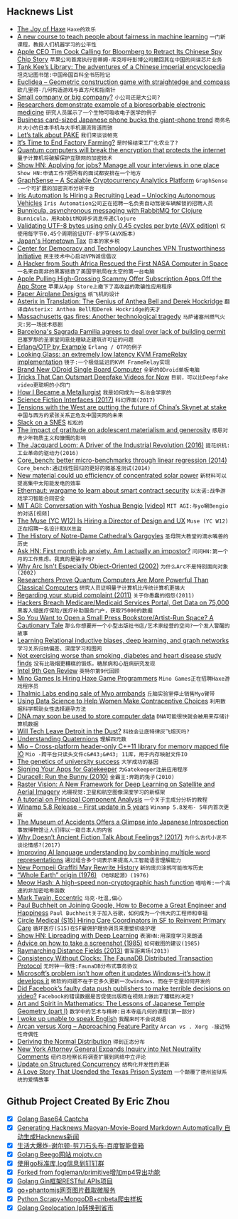 ## Hacknews List


- [The Joy of Haxe](https://medium.com/@fontstruct/the-joy-of-haxe-84f933f4b859)  `Haxe的欢乐`
- [A new course to teach people about fairness in machine learning](https://www.blog.google/technology/ai/new-course-teach-people-about-fairness-machine-learning/amp/)  `一门新课程，教授人们机器学习的公平性`
- [Apple CEO Tim Cook Calling for Bloomberg to Retract Its Chinese Spy Chip Story](https://www.buzzfeednews.com/article/johnpaczkowski/apple-tim-cook-bloomberg-retraction)  `苹果公司首席执行官蒂姆·库克呼吁彭博公司撤回其在中国的间谍芯片业务`
- [Tank Kee’s Library: The adventures of a Chinese imperial encyclopedia](https://www.laphamsquarterly.org/roundtable/tank-kees-library)  `坦克记图书馆:中国帝国百科全书历险记`
- [Euclidea – Geometric construction game with straightedge and compass](https://www.euclidea.xyz/)  `欧几里得-几何构造游戏与直方尺和指南针`
- [Small company or big company?](https://www.benkuhn.net/bigco)  `小公司还是大公司?`
- [Researchers demonstrate example of a bioresorbable electronic medicine](https://news.northwestern.edu/stories/2018/october/researchers-demonstrate-first-example-of-a-bioresorbable-electronic-medicine/?linkId=58333576)  `研究人员展示了一个生物可吸收电子医学的例子`
- [Business card-sized Japanese phone bucks the giant-phone trend](https://arstechnica.com/?p=1396657)  `商务名片大小的日本手机与大手机潮流背道而驰`
- [Let’s talk about PAKE](https://blog.cryptographyengineering.com/2018/10/19/lets-talk-about-pake/)  `我们来谈谈帕克`
- [It’s Time to End Factory Farming?](https://quillette.com/2018/10/20/why-its-time-to-end-factory-farming/)  `是时候结束工厂化农业了?`
- [Quantum computers will break the encryption that protects the internet](https://www.economist.com/science-and-technology/2018/10/20/quantum-computers-will-break-the-encryption-that-protects-the-internet)  `量子计算机将破解保护互联网的加密技术`
- [Show HN: Applying for jobs? Manage all your interviews in one place](https://afterinterview.com/)  `Show HN:申请工作?把所有的面试都安排在一个地方`
- [GraphSense – A Scalable Cryptocurrency Analytics Platform](http://graphsense.info/)  `GraphSense -一个可扩展的加密货币分析平台`
- [Iris Automation Is Hiring a Recruiting Lead – Unlocking Autonomous Vehicles](http://www.irisonboard.com/careers/)  `Iris Automation公司正在招聘一名负责自动驾驶车辆解锁的招聘人员`
- [Bunnicula, asynchronous messaging with RabbitMQ for Clojure](https://blog.nomnominsights.com/bunnicula-asynchronous-messaging-with-rabbitmq-for-clojure/)  `Bunnicula，用RabbitMQ异步消息传递Clojure`
- [Validating UTF-8 bytes using only 0.45 cycles per byte (AVX edition)](https://lemire.me/blog/2018/10/19/validating-utf-8-bytes-using-only-0-45-cycles-per-byte-avx-edition/)  `仅使用每字节0.45个周期验证UTF-8字节(AVX版本)`
- [Japan&#39;s Hometown Tax](https://www.kalzumeus.com/2018/10/19/japanese-hometown-tax/)  `日本的家乡税`
- [Center for Democracy and Technology Launches VPN Trustworthiness Initiative](https://cdt.org/issue/privacy-data/vpns/)  `民主技术中心启动VPN诚信倡议`
- [A Hacker from South Africa Rescued the First NASA Computer in Space](https://www.atlasobscura.com/articles/a-hacker-from-south-africa-just-rescued-the-first-nasa-computer-in-space)  `一名来自南非的黑客拯救了美国宇航局在太空的第一台电脑`
- [Apple Pulling High-Grossing Scammy Offer Subscription Apps Off the App Store](https://www.forbes.com/sites/johnkoetsier/2018/10/17/apple-pulling-high-grossing-subscription-apps-with-scammy-offers-off-the-app-store/)  `苹果从App Store上撤下了高收益的欺骗性应用程序`
- [Paper Airplane Designs](https://www.foldnfly.com/)  `纸飞机的设计`
- [Asterix in Translation: The Genius of Anthea Bell and Derek Hockridge](https://auntymuriel.com/2012/12/23/asterix-in-translation-the-genius-of-anthea-bell-and-derek-hockridge/)  `翻译自Asterix: Anthea Bell和Derek Hockridge的天才`
- [Massachusetts gas fires: Another technological tragedy](http://bit-player.org/2018/another-technological-tragedy)  `马萨诸塞州燃气火灾:另一场技术悲剧`
- [Barcelona&#39;s Sagrada Familia agrees to deal over lack of building permit](https://www.bbc.com/news/world-europe-45906155?fbclid=IwAR1oCjmO-jrzIt5RumH6XmHY_m7LdKE3SXfpY4VnmEs5w4jcN-JP2H8w1rc&amp;__twitter_impression=true)  `巴塞罗那的圣家堂同意处理缺乏建筑许可证的问题`
- [Erlang/OTP by Example](http://erlangbyexample.org)  `Erlang / OTP的例子`
- [Looking Glass: an extremely low latency KVM FrameRelay implementation](https://looking-glass.hostfission.com)  `镜子:一个极低延迟的KVM FrameRelay实现`
- [Brand New ODroid Single Board Computer](https://forum.odroid.com/viewtopic.php?f=29&amp;t=32536)  `全新的ODroid单板电脑`
- [Tricks That Can Outsmart Deepfake Videos for Now](https://www.wired.com/story/these-new-tricks-can-outsmart-deepfake-videosfor-now/)  `目前，可以比Deepfake video更聪明的小窍门`
- [How I Became a Metallurgist](https://knifesteelnerds.com/2018/10/08/how-i-became-a-knife-steel-metallurgist/)  `我是如何成为一名冶金学家的`
- [Science Fiction Interfaces (2017)](http://sciencefictioninterfaces.tumblr.com/)  `科幻界面(2017)`
- [Tensions with the West are putting the future of China’s Skynet at stake](https://www.scmp.com/news/china/science/article/2165372/how-tensions-west-are-putting-future-chinas-skynet-mass)  `中国与西方的紧张关系正危及中国天网的未来`
- [Slack on a SNES](https://bert.org/2018/10/18/slack-on-a-snes/)  `松松的`
- [The impact of gratitude on adolescent materialism and generosity](https://www.tandfonline.com/doi/full/10.1080/17439760.2018.1497688)  `感恩对青少年物质主义和慷慨的影响`
- [The Jacquard Loom: A Driver of the Industrial Revolution (2016)](http://theinstitute.ieee.org/tech-history/technology-history/the-jacquard-loom-a-driver-of-the-industrial-revolution)  `提花织机:工业革命的驱动力(2016)`
- [Core_bench: better micro-benchmarks through linear regression (2014)](https://blog.janestreet.com/core_bench-micro-benchmarking-for-ocaml/)  `Core_bench:通过线性回归的更好的微基准测试(2014)`
- [New material could up efficiency of concentrated solar power](https://arstechnica.com/science/2018/10/new-material-could-up-efficiency-of-concentrated-solar-power/)  `新材料可以提高集中太阳能发电的效率`
- [Ethernaut: wargame to learn about smart contract security](https://ethernaut.zeppelin.solutions/)  `以太诺:战争游戏学习智能合同安全`
- [MIT AGI: Conversation with Yoshua Bengio [video]](https://www.youtube.com/watch?v=azOmzumh0vQ)  `MIT AGI:与yo唰Bengio的对话[视频]`
- [The  Muse (YC W12) Is Hiring a Director of Design and UX](https://www.themuse.com/jobs/themuse/director-of-design-and-ux-87a236)  `Muse (YC W12)正在招聘一名设计和UX总监`
- [The History of Notre-Dame Cathedral’s Gargoyles](https://mymodernmet.com/notre-dame-cathedral-grotesques/)  `圣母院大教堂的滴水嘴兽的历史`
- [Ask HN: First month job anxiety. Am I actually an impostor?](item?id=18257767)  `问问HN:第一个月的工作焦虑。我真的是骗子吗?`
- [Why Arc Isn&#39;t Especially Object-Oriented (2002)](http://www.paulgraham.com/noop.html)  `为什么Arc不是特别面向对象(2002)`
- [Researchers Prove Quantum Computers Are More Powerful Than Classical Computers](https://motherboard.vice.com/amp/en_us/article/evw93z/researchers-finally-proved-quantum-computers-are-more-powerful-than-classical-computers?__twitter_impression=true)  `研究人员证明量子计算机比传统计算机更强大`
- [Regarding your stupid complaint (2011)](http://www.lettersofnote.com/2011/02/regarding-your-stupid-complaint.html)  `关于你愚蠢的抱怨(2011)`
- [Hackers Breach Medicare/Medicaid Services Portal, Get Data on 75,000](https://www.bloomberg.com/news/articles/2018-10-19/hackers-breach-healthcare-gov-system-get-data-on-75-000)  `黑客入侵医疗保险/医疗补助服务门户，获取75000的数据`
- [So You Want to Open a Small Press Bookstore/Artist-Run Space? A Cautionary Tale](https://www.poetryfoundation.org/harriet/2018/04/so-you-want-to-open-a-small-press-bookstore-artist-run-space-a-cautionary-tale)  `那么你想要开一个小型出版社书店/艺术家经营的空间?一个发人警醒的故事`
- [Learning Relational inductive biases, deep learning, and graph networks](https://arxiv.org/abs/1806.01261)  `学习关系归纳偏差、深度学习和图网`
- [Not exercising worse than smoking, diabetes and heart disease study finds](https://www.cnn.com/2018/10/19/health/study-not-exercising-worse-than-smoking/index.html)  `没有比吸烟更糟糕的锻炼，糖尿病和心脏病研究发现`
- [Intel 9th Gen Review](https://www.anandtech.com/print/13400/intel-9th-gen-core-i9-9900k-i7-9700k-i5-9600k-review)  `英特尔第9代回顾`
- [Mino Games Is Hiring Haxe Game Programmers](https://mino-games.workable.com/jobs/415887)  `Mino Games正在招聘Haxe游戏程序员`
- [Thalmic Labs ending sale of Myo armbands](https://medium.com/@srlake/ending-sales-of-myo-preparing-for-the-future-281af9bbcac2)  `丘脑实验室停止销售Myo臂带`
- [Using Data Science to Help Women Make Contraceptive Choices](https://blog.insightdatascience.com/using-data-science-to-help-women-make-contraceptive-choices-5e9cc4d8aac4)  `利用数据科学帮助女性选择避孕方法`
- [DNA may soon be used to store computer data](https://www.economist.com/science-and-technology/2018/10/20/dna-may-soon-be-used-to-store-computer-data)  `DNA可能很快就会被用来存储计算机数据`
- [Will Tech Leave Detroit in the Dust?](https://www.wsj.com/articles/can-detroit-become-a-software-business-1540008107)  `科技会让底特律灰飞烟灭吗?`
- [Understanding Quaternions](https://www.3dgep.com/understanding-quaternions/)  `理解四元数`
- [Mio – Cross-platform header-only C&#43;&#43;11 library for memory mapped file IO](https://github.com/mandreyel/mio)  `Mio -跨平台只读头文件c&#43;&#43; 11库，用于内存映射文件IO`
- [The genetics of university success](https://www.nature.com/articles/s41598-018-32621-w)  `大学成功的基因`
- [Signing Your Apps for Gatekeeper](https://developer.apple.com/developer-id/)  `为Gatekeeper注册应用程序`
- [Duracell: Run the Bunny (2010)](https://obscuritory.com/other/duracell-run-the-bunny/)  `金霸王:奔跑的兔子(2010)`
- [Raster Vision: A New Framework for Deep Learning on Satellite and Aerial Imagery](https://www.azavea.com/blog/2018/10/18/raster-vision-release/)  `光栅视觉:卫星和航空图像深度学习的新框架`
- [A tutorial on Principal Component Analysis](https://tkv.io/posts/tutorial-on-pca)  `一个关于主成分分析的教程`
- [Winamp 5.8 Release – First update in 5 years](https://www.winamp.com/)  `Winamp 5.8发布- 5年内首次更新`
- [The Museum of Accidents Offers a Glimpse into Japanese Introspection](http://www.spoon-tamago.com/2018/10/10/the-museum-of-accidents-offers-a-glimpse-into-japanese-introspection/)  `事故博物馆让人们得以一窥日本人的内省`
- [Why Doesn’t Ancient Fiction Talk About Feelings? (2017)](http://nautil.us/issue/65/in-plain-sight/why-doesnt-ancient-fiction-talk-about-feelings-rp)  `为什么古代小说不谈论情感?(2017)`
- [Improving AI language understanding by combining multiple word representations](https://code.fb.com/ai-research/dynamic-meta-embeddings/)  `通过组合多个词表示来提高人工智能语言理解能力`
- [New Pompeii Graffiti May Rewrite History](https://www.forbes.com/sites/kristinakillgrove/2018/10/16/new-pompeii-graffiti-may-rewrite-history-in-a-major-way/)  `新的庞贝涂鸦可能改写历史`
- [“Whole Earth” origin (1976)](http://sb.longnow.org/SB_homepage/WholeEarth_buton.html)  `《地球起源》(1976)`
- [Meow Hash: A high-speed non-cryptographic hash function](https://mollyrocket.com/meowhash)  `喵哈希:一个高速的非加密哈希函数`
- [Mark Twain, Eccentric](https://www.the-tls.co.uk/articles/public/never-shall-meet-mark-twain/)  `马克·吐温,偏心`
- [Paul Buchheit on Joining Google, How to Become a Great Engineer and Happiness](https://triplebyte.com/blog/interview-with-gmail-creator-and-y-combinator-partner-paul-buchheit)  `Paul Buchheit关于加入谷歌，如何成为一个伟大的工程师和幸福`
- [Circle Medical (S15) Hiring Care Coordinators in SF to Reinvent Primary Care](https://jobs.lever.co/circlemedical/cfa7a622-4d92-4075-8834-3f39b79df67c?lever-origin=applied&amp;lever-source%5B%5D=HACKERNEWS)  `循环医疗(S15)在SF雇佣护理协调员来重塑初级护理`
- [Show HN: Lipreading with Deep Learning](https://github.com/astorfi/lip-reading-deeplearning)  `表演HN:用深度学习来朗诵`
- [Advice on how to take a screenshot (1985)](http://www.kmjn.org/snippets/wilson85_screenshot.html)  `如何截图的建议(1985)`
- [Raymarching Distance Fields (2013)](http://9bitscience.blogspot.com/2013/07/raymarching-distance-fields_14.html)  `雷军距离场(2013)`
- [Consistency Without Clocks: The FaunaDB Distributed Transaction Protocol](https://fauna.com/blog/consistency-without-clocks-faunadb-transaction-protocol)  `无时钟一致性:FaunaDB分布式事务协议`
- [Microsoft’s problem isn’t how often it updates Windows–it’s how it develops it](https://arstechnica.com/gadgets/2018/10/microsofts-problem-isnt-shipping-windows-updates-its-developing-them/)  `微软的问题不在于它多久更新一次windows，而在于它是如何开发的`
- [Did Facebook’s faulty data push publishers to make terrible decisions on video?](http://www.niemanlab.org/2018/10/did-facebooks-faulty-data-push-news-publishers-to-make-terrible-decisions-on-video/)  `Facebook的错误数据是否促使出版商在视频上做出了糟糕的决定?`
- [Art and Spirit in Mathematics: The Lessons of Japanese Temple Geometry (part I)](https://www.scienceandnonduality.com/art-spirit-in-mathematics-the-lessons-of-japanese-temple-geometry-part-i/)  `数学中的艺术与精神:日本寺庙几何的课程(第一部分)`
- [I woke up unable to speak English](https://www.bbc.com/news/disability-45804613)  `我醒来时不会说英语`
- [Arcan versus Xorg – Approaching Feature Parity](https://arcan-fe.com/2018/10/17/arcan-versus-xorg-approaching-feature-parity/)  `Arcan vs . Xorg -接近特性奇偶性`
- [Deriving the Normal Distribution](https://kfrankc.com/posts/2018/10/19/normal-dist-derivation)  `得到正态分布`
- [New York Attorney General Expands Inquiry into Net Neutrality Comments](https://www.nytimes.com/2018/10/16/technology/net-neutrality-inquiry-comments.html)  `纽约总检察长将调查扩展到网络中立评论`
- [Update on Structured Concurrency](http://250bpm.com/blog:137)  `结构化并发性的更新`
- [A Love Story That Upended the Texas Prison System](https://www.texasmonthly.com/articles/love-story-upended-texas-prison-system/)  `一个颠覆了德州监狱系统的爱情故事`

## Github Project Created By Eric Zhou

- [x] [Golang Base64 Captcha](https://github.com/mojocn/base64Captcha)
- [x] [Generating Hacknews Maoyan-Movie-Board Markdown Automatically 自动生成Hacknews新闻](https://github.com/dejavuzhou/md-genie)
- [x] [生活大爆炸-谢尔顿-剪刀石头布-百度智能音箱](https://github.com/mojocn/dueros-bang-game)
- [x] [Golang Beego网站 mojotv.cn](https://github.com/mojocn/www.mojotv.cn)
- [x] [使用go标准库,log信息到钉钉群](https://github.com/mojocn/dooger)
- [x] [Forked from fogleman/primitive增加mp4导出功能](https://github.com/mojocn/primitive)
- [x] [Golang Gin框架RESTful APIs项目](https://github.com/JJJJJJJerk/ezier-golang-web-api-framework)
- [x] [go+phantomjs网页图片截取微服务](https://github.com/mojocn/screen_shot)
- [x] [Python Scrapy+MongoDB+cnbeta爬虫样板](https://github.com/mojocn/scrapy_mongodb_boilerplate_cnbeta)
- [x] [Golang Geolocation Ip转换到省市](https://github.com/mojocn/ip2location)
